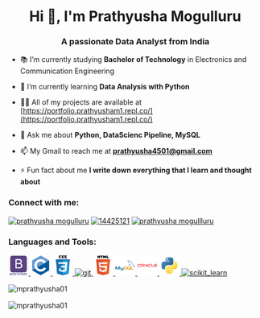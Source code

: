 <h1 align="center">Hi 👋, I'm Prathyusha Mogulluru</h1>
<h3 align="center">A passionate Data Analyst from India</h3>

- 📚 I’m currently studying **Bachelor of Technology** in Electronics and Communication Engineering 

- 🌱 I’m currently learning **Data Analysis with Python**

- 👨‍💻 All of my projects are available at [https://portfolio.prathyusham1.repl.co/](https://portfolio.prathyusham1.repl.co/)

- 💬 Ask me about **Python, DataScienc Pipeline, MySQL**

- 📫 My Gmail to reach me at  **prathyusha4501@gmail.com**

- ⚡ Fun fact about me **I write down everything that I learn and thought about**

<h3 align="left">Connect with me:</h3>
<p align="left">
<a href="https://linkedin.com/in/prathyusha mogulluru" target="blank"><img align="center" src="https://raw.githubusercontent.com/rahuldkjain/github-profile-readme-generator/master/src/images/icons/Social/linked-in-alt.svg" alt="prathyusha mogulluru" height="30" width="40" /></a>
<a href="https://stackoverflow.com/users/14425121" target="blank"><img align="center" src="https://raw.githubusercontent.com/rahuldkjain/github-profile-readme-generator/master/src/images/icons/Social/stack-overflow.svg" alt="14425121" height="30" width="40" /></a>
<a href="https://kaggle.com/prathyusha mogullluru" target="blank"><img align="center" src="https://raw.githubusercontent.com/rahuldkjain/github-profile-readme-generator/master/src/images/icons/Social/kaggle.svg" alt="prathyusha mogullluru" height="30" width="40" /></a>
</p>

<h3 align="left">Languages and Tools:</h3>
<p align="left"> <a href="https://getbootstrap.com" target="_blank"> <img src="https://raw.githubusercontent.com/devicons/devicon/master/icons/bootstrap/bootstrap-plain-wordmark.svg" alt="bootstrap" width="40" height="40"/> </a> <a href="https://www.cprogramming.com/" target="_blank"> <img src="https://raw.githubusercontent.com/devicons/devicon/master/icons/c/c-original.svg" alt="c" width="40" height="40"/> </a> <a href="https://www.w3schools.com/css/" target="_blank"> <img src="https://raw.githubusercontent.com/devicons/devicon/master/icons/css3/css3-original-wordmark.svg" alt="css3" width="40" height="40"/> </a> <a href="https://git-scm.com/" target="_blank"> <img src="https://www.vectorlogo.zone/logos/git-scm/git-scm-icon.svg" alt="git" width="40" height="40"/> </a> <a href="https://www.w3.org/html/" target="_blank"> <img src="https://raw.githubusercontent.com/devicons/devicon/master/icons/html5/html5-original-wordmark.svg" alt="html5" width="40" height="40"/> </a> <a href="https://www.mysql.com/" target="_blank"> <img src="https://raw.githubusercontent.com/devicons/devicon/master/icons/mysql/mysql-original-wordmark.svg" alt="mysql" width="40" height="40"/> </a> <a href="https://www.oracle.com/" target="_blank"> <img src="https://raw.githubusercontent.com/devicons/devicon/master/icons/oracle/oracle-original.svg" alt="oracle" width="40" height="40"/> </a> <a href="https://www.python.org" target="_blank"> <img src="https://raw.githubusercontent.com/devicons/devicon/master/icons/python/python-original.svg" alt="python" width="40" height="40"/> </a> <a href="https://scikit-learn.org/" target="_blank"> <img src="https://upload.wikimedia.org/wikipedia/commons/0/05/Scikit_learn_logo_small.svg" alt="scikit_learn" width="40" height="40"/> </a> </p>

<p><img align="center" src="https://github-readme-stats.vercel.app/api/top-langs?username=mprathyusha01&show_icons=true&locale=en&layout=compact" alt="mprathyusha01" /></p>

<p><img align="center" src="https://github-readme-streak-stats.herokuapp.com/?user=mprathyusha01&theme=dark" alt="mprathyusha01" /></p>
